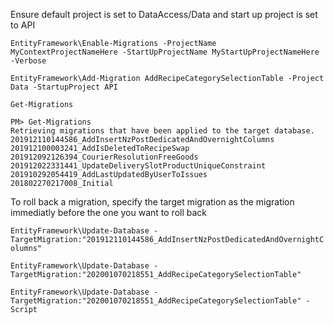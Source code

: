 Ensure default project is set to DataAccess/Data and start up project is set to API

`EntityFramework\Enable-Migrations -ProjectName MyContextProjectNameHere -StartUpProjectName MyStartUpProjectNameHere -Verbose`


`EntityFramework\Add-Migration AddRecipeCategorySelectionTable -Project Data -StartupProject API`

`Get-Migrations`

```
PM> Get-Migrations
Retrieving migrations that have been applied to the target database.
201912110144586_AddInsertNzPostDedicatedAndOvernightColumns
201912100003241_AddIsDeletedToRecipeSwap
201912092126394_CourierResolutionFreeGoods
201912022331441_UpdateDeliverySlotProductUniqueConstraint
201910292054419_AddLastUpdatedByUserToIssues
201802270217008_Initial
```

To roll back a migration, specify the target migration as the migration immediatly before the one you want to roll back

`EntityFramework\Update-Database -TargetMigration:"201912110144586_AddInsertNzPostDedicatedAndOvernightColumns"`

`EntityFramework\Update-Database -TargetMigration:"202001070218551_AddRecipeCategorySelectionTable"`

`EntityFramework\Update-Database -TargetMigration:"202001070218551_AddRecipeCategorySelectionTable" -Script`


